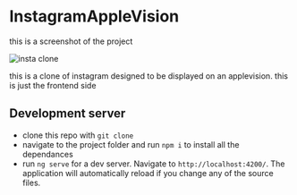 # InstagramAppleVision

this is a screenshot of the project

![insta clone](https://github.com/user-attachments/assets/ea33b050-b08f-47aa-82fc-22067fde0751)

this is a clone of instagram designed to be displayed on an applevision. this is just the frontend side

## Development server

- clone this repo with `git clone`
- navigate to the project folder and run `npm i` to install all the dependances
- run `ng serve` for a dev server. Navigate to `http://localhost:4200/`. The application will automatically reload if you change any of the source files.

